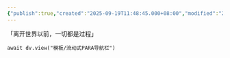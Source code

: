 ```yaml
---
{"publish":true,"created":"2025-09-19T11:48:45.000+08:00","modified":"2025-09-19T11:48:45.000+08:00","cssclasses":""}
---
```


「离开世界以前，一切都是过程」

```dataviewjs
await dv.view("模板/流动式PARA导航栏")
```